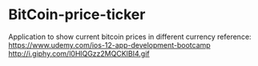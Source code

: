 # BitCoin-price-ticker
Application to show current bitcoin prices in different currency
reference:
https://www.udemy.com/ios-12-app-development-bootcamp
http://i.giphy.com/l0HlQGzz2MQCKIBI4.gif
